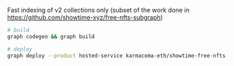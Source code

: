Fast indexing of v2 collections only (subset of the work done in https://github.com/showtime-xyz/free-nfts-subgraph)

``` sh
# build
graph codegen && graph build

# deploy
graph deploy --product hosted-service karmacoma-eth/showtime-free-nfts-v2-only
```
